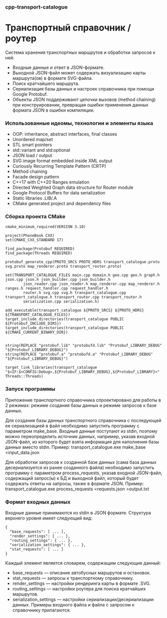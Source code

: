 ### cpp-transport-catalogue
# Транспортный справочник / роутер
Система хранения транспортных маршрутов и обработки запросов к ней:
- Входные данные и ответ в JSON-формате.
- Выходной JSON-файл может содержать визуализацию карты маршрута(ов) в формате SVG-файла.  
- Поиск кратчайшего маршрута. 
- Сериализация базы данных и настроек справочника при помощи Google Protobuf. 
- Объекты JSON поддерживают цепочки вызовов (method chaining) при конструировании, превращая ошибки применения данных формата JSON в ошибки компиляции.

### Использованные идеомы, технологии и элементы языка
- OOP: inheritance, abstract interfaces, final classes
- Unordered map/set
- STL smart pointers
- std::variant and std:optional
- JSON load / output
- SVG image format embedded inside XML output
- Curiously Recurring Template Pattern (CRTP)
- Method chaining
- Facade design pattern
- C++17 with С++20 Ranges emulation
- Directed Weighted Graph data structure for Router module
- Google Protocol Buffers for data serialization
- Static libraries .LIB/.A
- CMake generated project and dependency files

### Сборка проекта CMake
```
cmake_minimum_required(VERSION 3.10)

project(PhoneBook CXX)
set(CMAKE_CXX_STANDARD 17)

find_package(Protobuf REQUIRED)
find_package(Threads REQUIRED)

protobuf_generate_cpp(PROTO_SRCS PROTO_HDRS transport_catalogue.proto svg.proto map_renderer.proto transport_router.proto)

set(TRANSPORT_CATALOGUE_FILES main.cpp domain.h geo.cpp geo.h graph.h json.cpp json.h json_builder.cpp json_builder.h
        json_reader.cpp json_reader.h map_renderer.cpp map_renderer.h ranges.h request_handler.cpp request_handler.h
        router.h svg.cpp svg.h transport_catalogue.cpp transport_catalogue.h transport_router.cpp transport_router.h
        serialization.cpp serialization.h)

add_executable(transport_catalogue ${PROTO_SRCS} ${PROTO_HDRS} ${TRANSPORT_CATALOGUE_FILES})
target_include_directories(transport_catalogue PUBLIC ${Protobuf_INCLUDE_DIRS})
target_include_directories(transport_catalogue PUBLIC ${CMAKE_CURRENT_BINARY_DIR})


string(REPLACE "protobuf.lib" "protobufd.lib" "Protobuf_LIBRARY_DEBUG" "${Protobuf_LIBRARY_DEBUG}")
string(REPLACE "protobuf.a" "protobufd.a" "Protobuf_LIBRARY_DEBUG" "${Protobuf_LIBRARY_DEBUG}")

target_link_libraries(transport_catalogue "$<IF:$<CONFIG:Debug>,${Protobuf_LIBRARY_DEBUG},${Protobuf_LIBRARY}>" Threads::Threads)
```

### Запуск программы

Приложение транспортного справочника спроектировано для работы в 2 режимах: режиме создания базы данных и режиме запросов к базе данных.

Для создания базы данных транспортного справочника с последующей ее сериализацией в файл необходимо запустить программу с параметром make_base. Входные данные поступают из stdin, поэтому можно переопределить источник данных, например, указав входной JSON-файл, из которого будет взята информация для наполнения базы данных вместо stdin. Пример:
transport_catalogue.exe make_base <input_data.json

Для обработки запросов к созданной базе данных (сама база данных десериализуется из ранее созданного файла) необходимо запустить программу с параметром process_requests, указав входной JSON-файл, содержащий запрос(ы) к БД и выходной файл, который будет содержать ответы на запросы, также в формате JSON.
Пример:
transport_catalogue.exe process_requests <requests.json >output.txt

### Формат входных данных

Входные данные принимаются из stdin в JSON формате. Структура верхнего уровня имеет следующий вид:
```
{
  "base_requests": [ ... ],
  "render_settings": { ... },
  "routing_settings": { ... },
  "serialization_settings": { ... },
  "stat_requests": [ ... ]
}
```
Каждый элемент является словарем, содержащим следующие данный:
- base_requests — описание автобусных маршрутов и остановок.
- stat_requests — запросы к транспортному справочнику.
- render_settings — настройки рендеринга карты в формате .SVG.
- routing_settings — настройки роутера для поиска кратчайших маршрутов.
- serialization_settings — настройки сериализации/десериализации данных.
Примеры входного файла и файла с запросом к справочнику прилагаются.
